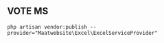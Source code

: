 ## VOTE MS

```
php artisan vendor:publish --provider="Maatwebsite\Excel\ExcelServiceProvider"
```


